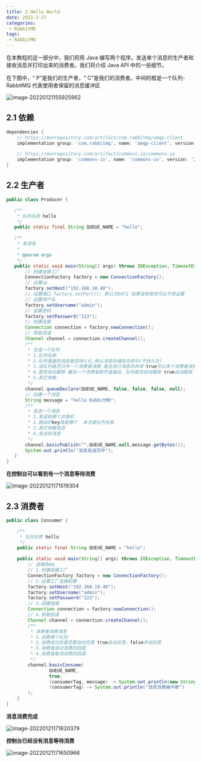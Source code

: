 ```yaml
---
title: 2.Hello World
date: 2022-2-27
categories:
 - RabbitMQ
tags:
 - RabbitMQ
---
```


在本教程的这一部分中，我们将用 Java 编写两个程序。发送单个消息的生产者和接收消息并打印出来的消费者。我们将介绍 Java API 中的一些细节。

在下图中，“ P”是我们的生产者，“ C”是我们的消费者。中间的框是一个队列-RabbitMQ 代表使用者保留的消息缓冲区  

![image-20220121155925962](https://www.itdu.tech/image/image-20220121155925962.png)

## 2.1 依赖

```groovy
dependencies {
    // https://mvnrepository.com/artifact/com.rabbitmq/amqp-client
    implementation group: 'com.rabbitmq', name: 'amqp-client', version: '5.10.0'

    // https://mvnrepository.com/artifact/commons-io/commons-io
    implementation group: 'commons-io', name: 'commons-io', version: '2.7'
}
```

## 2.2 生产者

 ```java
public class Producer {

    /**
     * 队列名称 hello
     */
    public static final String QUEUE_NAME = "hello";

    /**
     * 发消息
     *
     * @param args
     */
    public static void main(String[] args) throws IOException, TimeoutException {
        // 创建连接工厂
        ConnectionFactory factory = new ConnectionFactory();
        // 设置ip
        factory.setHost("192.168.10.40");
        // 设置端口 factory.setPort(); 默认为5672 如果没有修改可以不用设置
        // 设置用户名
        factory.setUsername("admin");
        // 设置密码
        factory.setPassword("123");
        // 创建连接
        Connection connection = factory.newConnection();
        // 获取信道
        Channel channel = connection.createChannel();
        /**
         * 生成一个队列
         * 1.队列名称
         * 2.队列里面的消息是否持久化,默认消息存储在内存中(不持久化)
         * 3.该队列是否只共一个消费者消费 是否进行消息的共享 true可以多个消费者消费
         * 4.是否自动删除 最后一个消费者断开连接后，队列是否自动删除 true自动删除
         * 5.其它参数
         */
        channel.queueDeclare(QUEUE_NAME, false, false, false, null);
        // 创建一个消息
        String message = "hello RabbitMQ";
        /**
         * 发送一个消息
         * 1.发送到哪个交换机
         * 2.路由的key值是哪个  本次是队列名称
         * 3.其它参数信息
         * 4.发送的消息
         */
        channel.basicPublish("",QUEUE_NAME,null,message.getBytes());
        System.out.println("消息发送完毕");
    }
}
 ```

**在控制台可以看到有一个消息等待消费**

![image-20220121171519304](https://www.itdu.tech/image/image-20220121171519304.png)

## 2.3 消费者

```java
public class Consumer {

    /**
     * 队列名称 hello
     */
    public static final String QUEUE_NAME = "hello";

    public static void main(String[] args) throws IOException, TimeoutException {
        // 连接到mq
        // 1.创建连接工厂
        ConnectionFactory factory = new ConnectionFactory();
        // 2.设置工厂连接配置
        factory.setHost("192.168.10.40");
        factory.setUsername("admin");
        factory.setPassword("123");
        // 3.创建连接
        Connection connection = factory.newConnection();
        // 4.获取信道
        Channel channel = connection.createChannel();
        /**
         * 消费者消费消息
         * 1.消费哪个队列
         * 2.消费成功后是否要自动应答 true自动应答，false手动应答
         * 3.消费者成功消费的回调
         * 4.消费者取消消费的回调
         */
        channel.basicConsume(
                QUEUE_NAME,
                true,
                (consumerTag, message) -> System.out.println(new String(message.getBody())),
                (consumerTag) -> System.out.println("消息消费被中断")
        );
    }
}
```

**消息消费完成**

![image-20220121171620379](https://www.itdu.tech/image/image-20220121171620379.png)

**控制台已经没有消息等待消费**

![image-20220121171650966](https://www.itdu.tech/image/image-20220121171650966.png)
